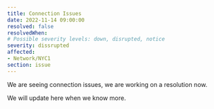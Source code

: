 ```yaml
---
title: Connection Issues
date: 2022-11-14 09:00:00
resolved: false
resolvedWhen:
# Possible severity levels: down, disrupted, notice
severity: dissrupted
affected: 
- Network/NYC1
section: issue
---
```

We are seeing connection issues, we are working on a resolution now.

We will update here when we know more.
